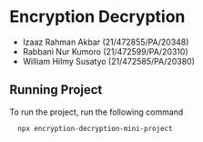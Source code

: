 # Encryption Decryption

- Izaaz Rahman Akbar (21/472855/PA/20348)
- Rabbani Nur Kumoro (21/472599/PA/20310)
- William Hilmy Susatyo (21/472585/PA/20380)

## Running Project

To run the project, run the following command

```bash
  npx encryption-decryption-mini-project
```
